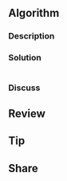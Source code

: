 ## Algorithm

[](https://leetcode.com/problems/longest-valid-parentheses/)

### Description

### Solution

```java

```

### Discuss

## Review


## Tip


## Share
